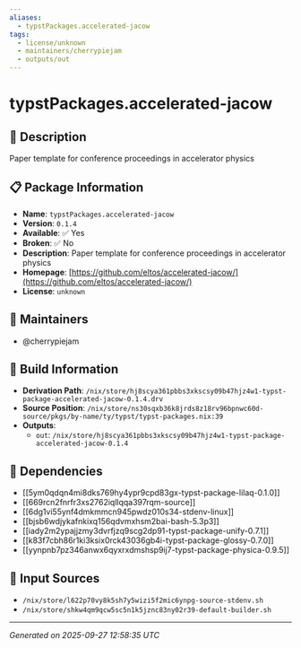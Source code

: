 ```yaml
---
aliases:
  - typstPackages.accelerated-jacow
tags:
  - license/unknown
  - maintainers/cherrypiejam
  - outputs/out
---
```


# typstPackages.accelerated-jacow

## 📝 Description

Paper template for conference proceedings in accelerator physics

## 📋 Package Information

- **Name**: `typstPackages.accelerated-jacow`
- **Version**: `0.1.4`
- **Available**: ✅ Yes
- **Broken**: ✅ No
- **Description**: Paper template for conference proceedings in accelerator physics
- **Homepage**: [https://github.com/eltos/accelerated-jacow/](https://github.com/eltos/accelerated-jacow/)
- **License**: `unknown`
## 👥 Maintainers

- @cherrypiejam


## 🔧 Build Information

- **Derivation Path**: `/nix/store/hj8scya361pbbs3xkscsy09b47hjz4w1-typst-package-accelerated-jacow-0.1.4.drv`
- **Source Position**: `/nix/store/ns30sqxb36k8jrds8z18rv96bpnwc60d-source/pkgs/by-name/ty/typst/typst-packages.nix:39`
- **Outputs**:
  - `out`:  `/nix/store/hj8scya361pbbs3xkscsy09b47hjz4w1-typst-package-accelerated-jacow-0.1.4`

## 🔗 Dependencies

- [[5ym0qdqn4mi8dks769hy4ypr9cpd83gx-typst-package-lilaq-0.1.0]]
- [[669rcn2fnrfr3xs2762iqllqqa397rqm-source]]
- [[6dg1vi55ynf4dmkmmcn945pwdz010s34-stdenv-linux]]
- [[bjsb6wdjykafnkixq156qdvmxhsm2bai-bash-5.3p3]]
- [[iady2m2ypajjzmy3dvrfjzq9scg2dp91-typst-package-unify-0.7.1]]
- [[k83f7cbh86r1ki3ksix0rck43036gb4i-typst-package-glossy-0.7.0]]
- [[yynpnb7pz346anwx6qyxrxdmshsp9ij7-typst-package-physica-0.9.5]]

## 📁 Input Sources

- `/nix/store/l622p70vy8k5sh7y5wizi5f2mic6ynpg-source-stdenv.sh`
- `/nix/store/shkw4qm9qcw5sc5n1k5jznc83ny02r39-default-builder.sh`

---
*Generated on 2025-09-27 12:58:35 UTC*
